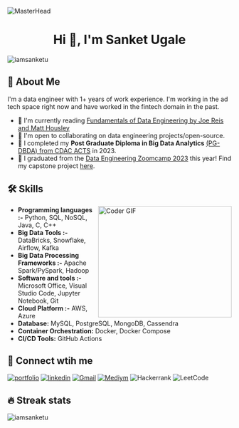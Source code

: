 ![MasterHead](https://media.licdn.com/dms/image/D4D16AQE7TrxrCS5GkA/profile-displaybackgroundimage-shrink_200_800/0/1670079462255?e=2147483647&v=beta&t=hSBs5-ig2yp4nDHVm9Q9jMA85OgLcwAgw7bsh75CEjg)
<h1 align="center">Hi 👋, I'm Sanket Ugale</h1>
<p align="left"> <img src="https://komarev.com/ghpvc/?username=iamsanketu&label=Profile%20views&color=0e75b6&style=flat" alt="iamsanketu" /> </p>

## 🚀 About Me
I'm a data engineer with 1+ years of work experience. I'm working in the ad tech space right now and have worked in the fintech domain in the past.

* 🧠 I'm currently reading [Fundamentals of Data Engineering by Joe Reis and Matt Housley](https://www.oreilly.com/library/view/fundamentals-of-data/9781098108298/)
* 👋 I'm open to collaborating on data engineering projects/open-source.
* 🎉 I completed my **Post Graduate Diploma in Big Data Analytics** [(PG-DBDA) from CDAC ACTS](https://drive.google.com/file/d/1qHF3cGu0pwRDcOhpyx19EdB3ehGXTFN6/view?usp=share_link) in 2023.
* 🎉 I graduated from the [Data Engineering Zoomcamp 2023](https://drive.google.com/file/d/1qHF3cGu0pwRDcOhpyx19EdB3ehGXTFN6/view?usp=share_link) this year! Find my capstone project [here](https://github.com/itsadityagupta/yelposphere).

## 🛠 Skills
<img align="right" alt='Coder GIF' height=250 width=300 src="https://user-images.githubusercontent.com/64009514/102066398-c847f780-3e1f-11eb-8cb8-b9e5be919da2.gif" />

* **Programming languages :-** Python, SQL, NoSQL, Java, C, C++
* **Big Data Tools :-** DataBricks, Snowflake, Airflow, Kafka
* **Big Data Processing Frameworks :-** Apache Spark/PySpark, Hadoop
* **Software and tools :-** Microsoft Office, Visual Studio Code, Jupyter Notebook, Git
* **Cloud Platform :-** AWS, Azure
* **Database:** MySQL, PostgreSQL, MongoDB, Cassendra
* **Container Orchestration:** Docker, Docker Compose
* **CI/CD Tools:** GitHub Actions


## 🔗 Connect wtih me 
[![portfolio](https://img.shields.io/badge/my_portfolio-000?style=for-the-badge&logo=ko-fi&logoColor=white)](https://katherineoelsner.com/)
[![linkedin](https://img.shields.io/badge/linkedin-0A66C2?style=for-the-badge&logo=linkedin&logoColor=white)](https://www.linkedin.com/)
[![Gmail](https://img.shields.io/badge/Gmail-D14836?style=for-the-badge&logo=gmail&logoColor=white)](mailto:Iamsanketu@gmail.com)
[![Mediym](https://img.shields.io/badge/Medium-12100E?style=for-the-badge&logo=medium&logoColor=white)](https://Medium.com/)
![Hackerrank](https://img.shields.io/badge/-Hackerrank-2EC866?style=for-the-badge&logo=HackerRank&logoColor=white)
![LeetCode](https://img.shields.io/badge/LeetCode-000000?style=for-the-badge&logo=LeetCode&logoColor=#d16c06)

## 🔥 Streak stats
<p><img align="center" src="https://github-readme-streak-stats.herokuapp.com/?user=iamsanketu&" alt="iamsanketu" /></p>
